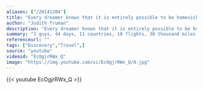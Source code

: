 ```yaml
---
aliases: ["/20141204"]
title: "Every dreamer knows that it is entirely possible to be homesick for a place you've never been to, perhaps more homesick than for familiar ground."
author: "Judith Truman"
description: "Every dreamer knows that it is entirely possible to be homesick for a place you've never been to, perhaps more homesick than for familiar ground. - Judith Truman quotes from GetInspired365.com"
summary: "3 guys, 44 days, 11 countries, 18 flights, 38 thousand miles, an exploding volcano, 2 cameras and almost a terabyte of footage... all to turn 3 ambitious linear concepts based on movement, learning and food ....into 3 beautiful and hopefully compelling short films..... = a trip of a lifetime."
referenceurl: ""
tags: ["Discovery","Travel",]
source: "youtube"
videoid: "EcOgjrRWx_Q"
image: "https://img.youtube.com/vi/EcOgjrRWx_Q/0.jpg"
---
```


{{< youtube EcOgjrRWx_Q >}}
